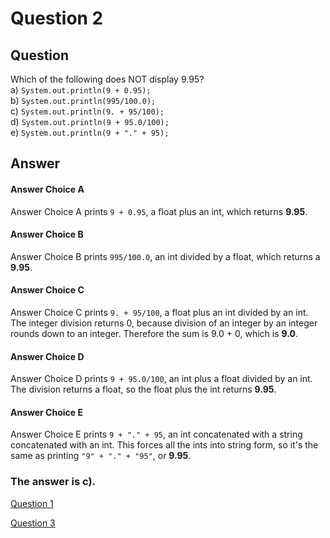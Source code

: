 # Question 2
## Question
Which of the following does NOT display 9.95?  
a) `System.out.println(9 + 0.95);`  
b) `System.out.println(995/100.0);`  
c) `System.out.println(9. + 95/100);`  
d) `System.out.println(9 + 95.0/100);`  
e) `System.out.println(9 + "." + 95);`  
## Answer
#### Answer Choice A
Answer Choice A prints `9 + 0.95`, a float plus an int, which returns **9.95**.

#### Answer Choice B
Answer Choice B prints `995/100.0`, an int divided by a float, which returns a **9.95**.

#### Answer Choice C
Answer Choice C prints `9. + 95/100`, a float plus an int divided by an int. The integer division returns 0, because division of an integer by an integer rounds down to an integer. Therefore the sum is 9.0 + 0, which is **9.0**.

#### Answer Choice D
Answer Choice D prints `9 + 95.0/100`, an int plus a float divided by an int. The division returns a float, so the float plus the int returns **9.95**.

#### Answer Choice E
Answer Choice E prints `9 + "." + 95`, an int concatenated with a string concatenated with an int. This forces all the ints into string form, so it's the same as printing `"9" + "." + "95"`, or **9.95**.

### **The answer is c)**.
[Question 1](https://thunderredstar.me/Test-2-Review/explanations/the_part_with_multiple_guesses/1-9/1)

[Question 3](https://thunderredstar.me/Test-2-Review/explanations/the_part_with_multiple_guesses/1-9/3)